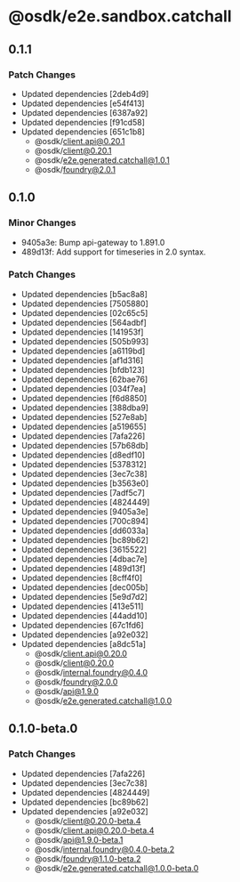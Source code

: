 # @osdk/e2e.sandbox.catchall

## 0.1.1

### Patch Changes

- Updated dependencies [2deb4d9]
- Updated dependencies [e54f413]
- Updated dependencies [6387a92]
- Updated dependencies [f91cd58]
- Updated dependencies [651c1b8]
  - @osdk/client.api@0.20.1
  - @osdk/client@0.20.1
  - @osdk/e2e.generated.catchall@1.0.1
  - @osdk/foundry@2.0.1

## 0.1.0

### Minor Changes

- 9405a3e: Bump api-gateway to 1.891.0
- 489d13f: Add support for timeseries in 2.0 syntax.

### Patch Changes

- Updated dependencies [b5ac8a8]
- Updated dependencies [7505880]
- Updated dependencies [02c65c5]
- Updated dependencies [564adbf]
- Updated dependencies [141953f]
- Updated dependencies [505b993]
- Updated dependencies [a6119bd]
- Updated dependencies [af1d316]
- Updated dependencies [bfdb123]
- Updated dependencies [62bae76]
- Updated dependencies [034f7ea]
- Updated dependencies [f6d8850]
- Updated dependencies [388dba9]
- Updated dependencies [527e8ab]
- Updated dependencies [a519655]
- Updated dependencies [7afa226]
- Updated dependencies [57b68db]
- Updated dependencies [d8edf10]
- Updated dependencies [5378312]
- Updated dependencies [3ec7c38]
- Updated dependencies [b3563e0]
- Updated dependencies [7adf5c7]
- Updated dependencies [4824449]
- Updated dependencies [9405a3e]
- Updated dependencies [700c894]
- Updated dependencies [dd6033a]
- Updated dependencies [bc89b62]
- Updated dependencies [3615522]
- Updated dependencies [4dbac7e]
- Updated dependencies [489d13f]
- Updated dependencies [8cff4f0]
- Updated dependencies [dec005b]
- Updated dependencies [5e9d7d2]
- Updated dependencies [413e511]
- Updated dependencies [44add10]
- Updated dependencies [67c1fd6]
- Updated dependencies [a92e032]
- Updated dependencies [a8dc51a]
  - @osdk/client.api@0.20.0
  - @osdk/client@0.20.0
  - @osdk/internal.foundry@0.4.0
  - @osdk/foundry@2.0.0
  - @osdk/api@1.9.0
  - @osdk/e2e.generated.catchall@1.0.0

## 0.1.0-beta.0

### Patch Changes

- Updated dependencies [7afa226]
- Updated dependencies [3ec7c38]
- Updated dependencies [4824449]
- Updated dependencies [bc89b62]
- Updated dependencies [a92e032]
  - @osdk/client@0.20.0-beta.4
  - @osdk/client.api@0.20.0-beta.4
  - @osdk/api@1.9.0-beta.1
  - @osdk/internal.foundry@0.4.0-beta.2
  - @osdk/foundry@1.1.0-beta.2
  - @osdk/e2e.generated.catchall@1.0.0-beta.0
